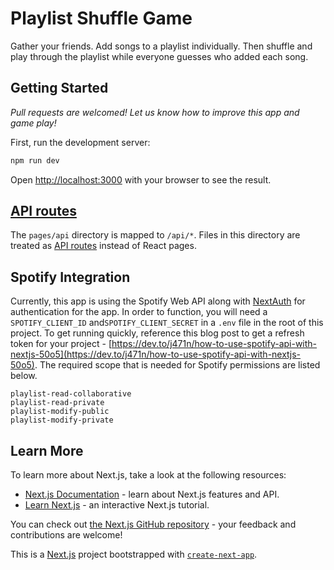 # Playlist Shuffle Game

Gather your friends. Add songs to a playlist individually. Then shuffle and play through the playlist while everyone guesses who added each song.
## Getting Started

*Pull requests are welcomed! Let us know how to improve this app and game play!* 

First, run the development server:

```bash
npm run dev
```

Open [http://localhost:3000](http://localhost:3000) with your browser to see the result.

## [API routes](https://nextjs.org/docs/api-routes/introduction)

The `pages/api` directory is mapped to `/api/*`. Files in this directory are treated as [API routes](https://nextjs.org/docs/api-routes/introduction) instead of React pages.

## Spotify Integration

Currently, this app is using the Spotify Web API along with [NextAuth](https://next-auth.js.org/) for authentication for the app. In order to function, you will need a `SPOTIFY_CLIENT_ID` and`SPOTIFY_CLIENT_SECRET` in a `.env` file in the root of this project. To get running quickly, reference this blog post to get a refresh token for your project - [https://dev.to/j471n/how-to-use-spotify-api-with-nextjs-50o5](https://dev.to/j471n/how-to-use-spotify-api-with-nextjs-50o5). The required scope that is needed for Spotify permissions are listed below.

```
playlist-read-collaborative
playlist-read-private
playlist-modify-public
playlist-modify-private
```
## Learn More

To learn more about Next.js, take a look at the following resources:

- [Next.js Documentation](https://nextjs.org/docs) - learn about Next.js features and API.
- [Learn Next.js](https://nextjs.org/learn) - an interactive Next.js tutorial.

You can check out [the Next.js GitHub repository](https://github.com/vercel/next.js/) - your feedback and contributions are welcome!

This is a [Next.js](https://nextjs.org/) project bootstrapped with [`create-next-app`](https://github.com/vercel/next.js/tree/canary/packages/create-next-app).
